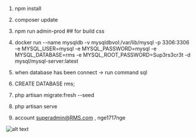 
1) npm install

2) composer update

4) npm run admin-prod ## for build css

5) docker run --name mysqldb -v mysqldbvol:/var/lib/mysql -p 3306:3306 -e MYSQL_USER=mysql -e MYSQL_PASSWORD=mysql -e MYSQL_DATABASE=rms -e MYSQL_ROOT_PASSWORD=Sup3rs3cr3t -d mysql/mysql-server:latest
        
4) when database has been connect -> run command sql

5) CREATE DATABASE rms;

6) php artisan migrate:fresh --seed

7) php artisan serve

8) account superadmin@RMS.com , nge1717nge

![alt text](https://github.com/[username]/[reponame]/blob/[branch]/table_entity.PNG?raw=true)


